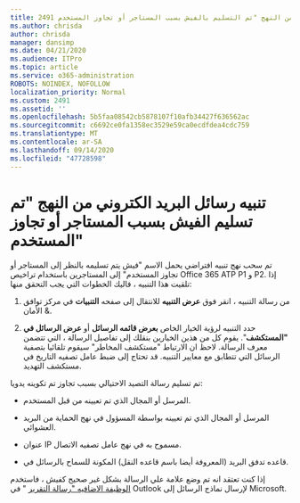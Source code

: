 ```yaml
---
title: 2491 رسائل البريد الكتروني الخاصة بالتنبيه من النهج "تم التسليم بالفيش بسبب المستاجر أو تجاوز المستخدم"
ms.author: chrisda
author: chrisda
manager: dansimp
ms.date: 04/21/2020
ms.audience: ITPro
ms.topic: article
ms.service: o365-administration
ROBOTS: NOINDEX, NOFOLLOW
localization_priority: Normal
ms.custom: 2491
ms.assetid: ''
ms.openlocfilehash: 5b5faa08542cb5878107f10afb34427f636562ac
ms.sourcegitcommit: c6692ce0fa1358ec3529e59ca0ecdfdea4cdc759
ms.translationtype: MT
ms.contentlocale: ar-SA
ms.lasthandoff: 09/14/2020
ms.locfileid: "47728598"
---
```

# <a name="alert-email-messages-from-the-phish-delivered-due-to-tenant-or-user-override-policy"></a>تنبيه رسائل البريد الكتروني من النهج "تم تسليم الفيش بسبب المستاجر أو تجاوز المستخدم"

تم سحب نهج تنبيه افتراضي يحمل الاسم "فيش يتم تسليمه بالنظر إلى المستاجر أو تجاوز المستخدم" إلى المستاجرين باستخدام تراخيص Office 365 ATP P1 و P2. إذا تلقيت هذا التنبيه ، فاليك الخطوات التي يجب التحقق منها:

1. من رسالة التنبيه ، انقر فوق **عرض التنبيه** للانتقال إلى صفحه **التنبيات** في مركز توافق & الأمان.

2. حدد التنبيه لرؤية الخيار الخاص **بعرض قائمه الرسائل** أو **عرض الرسائل في "المستكشف**". يقوم كل من هذين الخيارين بنقلك إلى تفاصيل الرسالة ، التي تتضمن معرف الرسالة. لاحظ ان الارتباط "مستكشف المخاطر" سيقوم تلقائيا بتصفية الرسائل التي تتطابق مع معايير التنبيه. قد تحتاج إلى ضبط عامل تصفيه التاريخ في مستكشف التهديد.

تم تسليم رسالة التصيد الاحتيالي بسبب تجاوز تم تكوينه يدويا:

- المرسل أو المجال الذي تم تعيينه من قبل المستخدم.

- المرسل أو المجال الذي تم تعيينه بواسطة المسؤول في نهج الحماية من البريد العشوائي.

- عنوان IP مسموح به في نهج عامل تصفيه الاتصال.

- قاعده تدفق البريد (المعروفة أيضا باسم قاعده النقل) المكونة للسماح بالرسائل في.

إذا كنت تعتقد انه تم وضع علامة علي الرسالة بشكل غير صحيح كفيش ، فاستخدم [الوظيفة الاضافيه "رسالة التقرير](https://support.office.com/article/b5caa9f1-cdf3-4443-af8c-ff724ea719d2) " في Outlook لإرسال نماذج الرسائل إلى Microsoft.
